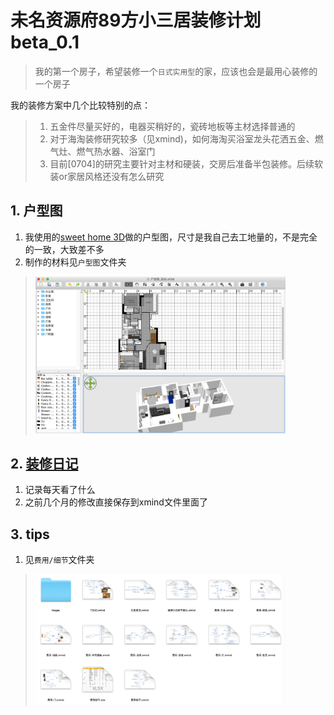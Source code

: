 # 未名资源府89方小三居装修计划 beta_0.1

> 我的第一个房子，希望装修一个`日式实用型`的家，应该也会是最用心装修的一个房子

我的装修方案中几个比较特别的点：
> 1. 五金件尽量买好的，电器买稍好的，瓷砖地板等主材选择普通的
> 2. 对于海淘装修研究较多（见xmind)，如何海淘买浴室龙头花洒五金、燃气灶、燃气热水器、浴室门
> 3. 目前[0704]的研究主要针对主材和硬装，交房后准备半包装修。后续软装or家居风格还没有怎么研究

## 1. 户型图
1. 我使用的[sweet home 3D](http://www.sweethome3d.com/)做的户型图，尺寸是我自己去工地量的，不是完全的一致，大致差不多
2. 制作的材料见`户型图`文件夹

> <img src="add-on/swh3d.jpg" alt="drawing" width="400px"/>

## 2. [装修日记](Daily.md)
1. 记录每天看了什么
2. 之前几个月的修改直接保存到xmind文件里面了

## 3. tips
1. 见`费用/细节`文件夹

> <img src="add-on/xmind_list.jpg" alt="drawing" width="400px"/>

